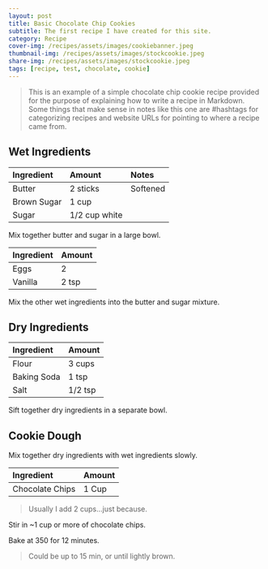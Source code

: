 ```yaml
---
layout: post
title: Basic Chocolate Chip Cookies
subtitle: The first recipe I have created for this site.
category: Recipe
cover-img: /recipes/assets/images/cookiebanner.jpeg
thumbnail-img: /recipes/assets/images/stockcookie.jpeg
share-img: /recipes/assets/images/stockcookie.jpeg
tags: [recipe, test, chocolate, cookie]
---
```


> This is an example of a simple chocolate chip cookie recipe provided for the purpose of explaining how to write a recipe in Markdown. Some things that make sense in notes like this one are #hashtags for categorizing recipes and website URLs for pointing to where a recipe came from.

## Wet Ingredients

| Ingredient | Amount| Notes |
| :------ |:--- | :---|
| Butter | 2 sticks | Softened |
| Brown Sugar | 1 cup | |
| Sugar | 1/2 cup white | |

Mix together butter and sugar in a large bowl.

| Ingredient | Amount|
| :------ |:--- |
| Eggs | 2 | 
| Vanilla | 2 tsp | 

Mix the other wet ingredients into the butter and sugar mixture.

## Dry Ingredients

| Ingredient | Amount|
| :------ |:--- | 
| Flour | 3 cups | 
| Baking Soda | 1 tsp | 
| Salt | 1/2 tsp | 

Sift together dry ingredients in a separate bowl.

## Cookie Dough

Mix together dry ingredients with wet ingredients slowly.

| Ingredient | Amount|
| :------ |:--- | 
| Chocolate Chips | 1 Cup | 

> Usually I add 2 cups...just because.

Stir in ~1 cup or more of chocolate chips.

Bake at 350 for 12 minutes.

> Could be up to 15 min, or until lightly brown.